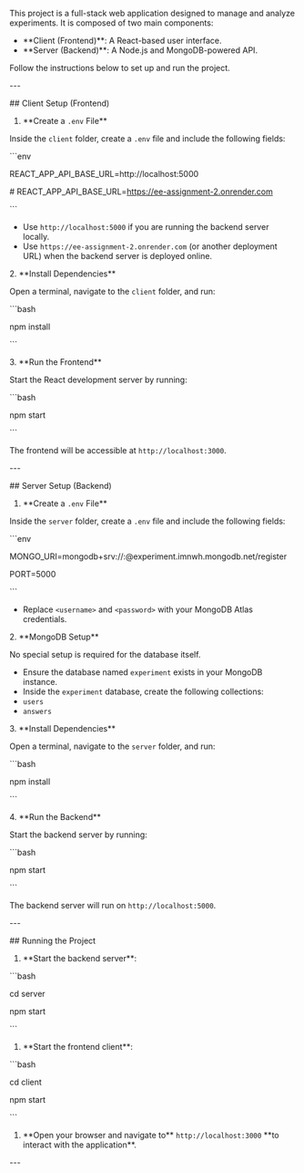 

This project is a full-stack web application designed to manage and analyze experiments. It is composed of two main components:

- \*\*Client (Frontend)\*\*: A React-based user interface.
- \*\*Server (Backend)\*\*: A Node.js and MongoDB-powered API.

Follow the instructions below to set up and run the project.

\---

\## Client Setup (Frontend)

1. \*\*Create a `.env` File\*\*

Inside the `client` folder, create a `.env` file and include the following fields:

\```env

REACT\_APP\_API\_BASE\_URL=http://localhost:5000

\# REACT\_APP\_API\_BASE\_URL=https://ee-assignment-2.onrender.com

\```

- Use `http://localhost:5000` if you are running the backend server locally.
- Use `https://ee-assignment-2.onrender.com` (or another deployment URL) when the backend server is deployed online.

2\. \*\*Install Dependencies\*\*

Open a terminal, navigate to the `client` folder, and run:

\```bash

npm install

\```

3\. \*\*Run the Frontend\*\*

Start the React development server by running:

\```bash

npm start

\```

The frontend will be accessible at `http://localhost:3000`.

\---

\## Server Setup (Backend)

1. \*\*Create a `.env` File\*\*

Inside the `server` folder, create a `.env` file and include the following fields:

\```env

MONGO\_URI=mongodb+srv://<username>:<password>@experiment.imnwh.mongodb.net/register

PORT=5000

\```

- Replace `<username>` and `<password>` with your MongoDB Atlas credentials.

2\. \*\*MongoDB Setup\*\*

No special setup is required for the database itself.

- Ensure the database named `experiment` exists in your MongoDB instance.
- Inside the `experiment` database, create the following collections:
- `users`
- `answers`

3\. \*\*Install Dependencies\*\*

Open a terminal, navigate to the `server` folder, and run:

\```bash

npm install

\```

4\. \*\*Run the Backend\*\*

Start the backend server by running:

\```bash

npm start

\```

The backend server will run on `http://localhost:5000`.

\---

\## Running the Project

1. \*\*Start the backend server\*\*:

\```bash

cd server

npm start

\```

1. \*\*Start the frontend client\*\*:

\```bash

cd client

npm start

\```

1. \*\*Open your browser and navigate to\*\* `http://localhost:3000` \*\*to interact with the application\*\*.

\---
